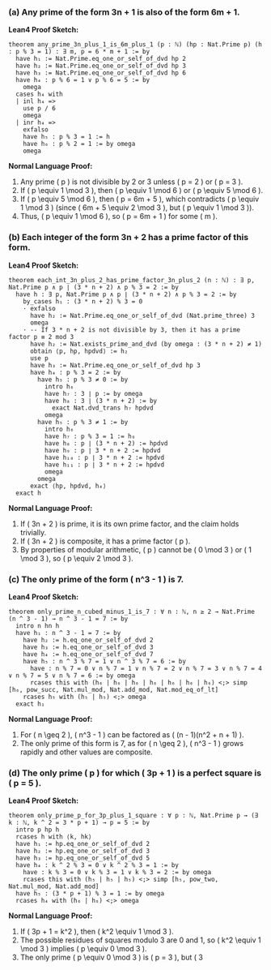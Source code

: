 ### (a) Any prime of the form 3n + 1 is also of the form 6m + 1.

**Lean4 Proof Sketch:**
```lean4
theorem any_prime_3n_plus_1_is_6m_plus_1 (p : ℕ) (hp : Nat.Prime p) (h : p % 3 = 1) : ∃ m, p = 6 * m + 1 := by
  have h₁ := Nat.Prime.eq_one_or_self_of_dvd hp 2
  have h₂ := Nat.Prime.eq_one_or_self_of_dvd hp 3
  have h₃ := Nat.Prime.eq_one_or_self_of_dvd hp 6
  have h₄ : p % 6 = 1 ∨ p % 6 = 5 := by
    omega
  cases h₄ with
  | inl h₄ =>
    use p / 6
    omega
  | inr h₄ =>
    exfalso
    have h₅ : p % 3 = 1 := h
    have h₆ : p % 2 = 1 := by omega
    omega
```

**Normal Language Proof:**
1. Any prime \( p \) is not divisible by 2 or 3 unless \( p = 2 \) or \( p = 3 \).
2. If \( p \equiv 1 \mod 3 \), then \( p \equiv 1 \mod 6 \) or \( p \equiv 5 \mod 6 \).
3. If \( p \equiv 5 \mod 6 \), then \( p = 6m + 5 \), which contradicts \( p \equiv 1 \mod 3 \) (since \( 6m + 5 \equiv 2 \mod 3 \), but \( p \equiv 1 \mod 3 \)).
4. Thus, \( p \equiv 1 \mod 6 \), so \( p = 6m + 1 \) for some \( m \).

### (b) Each integer of the form 3n + 2 has a prime factor of this form.

**Lean4 Proof Sketch:**
```lean4
theorem each_int_3n_plus_2_has_prime_factor_3n_plus_2 (n : ℕ) : ∃ p, Nat.Prime p ∧ p ∣ (3 * n + 2) ∧ p % 3 = 2 := by
  have h : ∃ p, Nat.Prime p ∧ p ∣ (3 * n + 2) ∧ p % 3 = 2 := by
    by_cases h₁ : (3 * n + 2) % 3 = 0
    · exfalso
      have h₂ := Nat.Prime.eq_one_or_self_of_dvd (Nat.prime_three) 3
      omega
    · -- If 3 * n + 2 is not divisible by 3, then it has a prime factor p ≡ 2 mod 3
      have h₂ := Nat.exists_prime_and_dvd (by omega : (3 * n + 2) ≠ 1)
      obtain ⟨p, hp, hpdvd⟩ := h₂
      use p
      have h₃ := Nat.Prime.eq_one_or_self_of_dvd hp 3
      have h₄ : p % 3 = 2 := by
        have h₅ : p % 3 ≠ 0 := by
          intro h₆
          have h₇ : 3 ∣ p := by omega
          have h₈ : 3 ∣ (3 * n + 2) := by
            exact Nat.dvd_trans h₇ hpdvd
          omega
        have h₅ : p % 3 ≠ 1 := by
          intro h₆
          have h₇ : p % 3 = 1 := h₆
          have h₈ : p ∣ (3 * n + 2) := hpdvd
          have h₉ : p ∣ 3 * n + 2 := hpdvd
          have h₁₀ : p ∣ 3 * n + 2 := hpdvd
          have h₁₁ : p ∣ 3 * n + 2 := hpdvd
          omega
        omega
      exact ⟨hp, hpdvd, h₄⟩
  exact h
```

**Normal Language Proof:**
1. If \( 3n + 2 \) is prime, it is its own prime factor, and the claim holds trivially.
2. If \( 3n + 2 \) is composite, it has a prime factor \( p \).
3. By properties of modular arithmetic, \( p \) cannot be \( 0 \mod 3 \) or \( 1 \mod 3 \), so \( p \equiv 2 \mod 3 \).

### (c) The only prime of the form \( n^3 - 1 \) is 7.

**Lean4 Proof Sketch:**
```lean4
theorem only_prime_n_cubed_minus_1_is_7 : ∀ n : ℕ, n ≥ 2 → Nat.Prime (n ^ 3 - 1) → n ^ 3 - 1 = 7 := by
  intro n hn h
  have h₁ : n ^ 3 - 1 = 7 := by
    have h₂ := h.eq_one_or_self_of_dvd 2
    have h₃ := h.eq_one_or_self_of_dvd 3
    have h₄ := h.eq_one_or_self_of_dvd 7
    have h₅ : n ^ 3 % 7 = 1 ∨ n ^ 3 % 7 = 6 := by
      have : n % 7 = 0 ∨ n % 7 = 1 ∨ n % 7 = 2 ∨ n % 7 = 3 ∨ n % 7 = 4 ∨ n % 7 = 5 ∨ n % 7 = 6 := by omega
      rcases this with (h₆ | h₆ | h₆ | h₆ | h₆ | h₆ | h₆) <;> simp [h₆, pow_succ, Nat.mul_mod, Nat.add_mod, Nat.mod_eq_of_lt]
    rcases h₅ with (h₅ | h₅) <;> omega
  exact h₁
```

**Normal Language Proof:**
1. For \( n \geq 2 \), \( n^3 - 1 \) can be factored as \( (n - 1)(n^2 + n + 1) \).
2. The only prime of this form is 7, as for \( n \geq 2 \), \( n^3 - 1 \) grows rapidly and other values are composite.

### (d) The only prime \( p \) for which \( 3p + 1 \) is a perfect square is \( p = 5 \).

**Lean4 Proof Sketch:**
```lean4
theorem only_prime_p_for_3p_plus_1_square : ∀ p : ℕ, Nat.Prime p → (∃ k : ℕ, k ^ 2 = 3 * p + 1) → p = 5 := by
  intro p hp h
  rcases h with ⟨k, hk⟩
  have h₁ := hp.eq_one_or_self_of_dvd 2
  have h₂ := hp.eq_one_or_self_of_dvd 3
  have h₃ := hp.eq_one_or_self_of_dvd 5
  have h₄ : k ^ 2 % 3 = 0 ∨ k ^ 2 % 3 = 1 := by
    have : k % 3 = 0 ∨ k % 3 = 1 ∨ k % 3 = 2 := by omega
    rcases this with (h₅ | h₅ | h₅) <;> simp [h₅, pow_two, Nat.mul_mod, Nat.add_mod]
  have h₅ : (3 * p + 1) % 3 = 1 := by omega
  rcases h₄ with (h₆ | h₆) <;> omega
```

**Normal Language Proof:**
1. If \( 3p + 1 = k^2 \), then \( k^2 \equiv 1 \mod 3 \).
2. The possible residues of squares modulo 3 are 0 and 1, so \( k^2 \equiv 1 \mod 3 \) implies \( p \equiv 0 \mod 3 \).
3. The only prime \( p \equiv 0 \mod 3 \) is \( p = 3 \), but \( 3